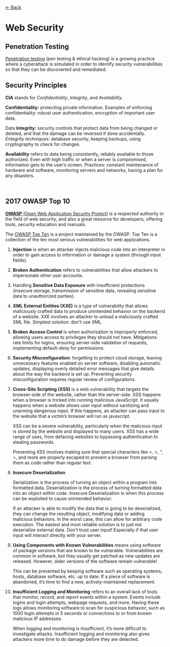 [&larr; Back](./README.md)

# Web Security

## Penetration Testing

[Penetration testing](https://csrc.nist.gov/glossary/term/penetration_testing) (pen testing & ethical hacking) is a growing practice where a cyberattack is simulated in order to identify security vulnerabilities so that they can be discoverted and remediated.

## Security Principles

**CIA** stands for _Confidentiality_, _Integrity_, and _Availability_.

**Confidentiality:** protecting private information. Examples of enforcing confidentiality: robust user authentication, encryption of important user data.

Data **Integrity:** security controls that protect data from being changed or deleted, and that the damage can be reversed if done accidentally. _Entegrity techniques:_ database security, keeping backups, using cryptography to check for changes.

**Availability** refers to data being consistently, reliably available to those authorized. Even with high traffic or when a server is compromised, information gets to the user’s screen. Practices: constant maintenance of hardware and software, monitoring servers and networks, having a plan for any disasters.

<br>

## 2017 OWASP Top 10

[**OWASP** (Open Web Application Security Project)](https://owasp.org/) is a respected authority in the field of web security, and also a great resource for developers, offering tools, security education and manuals.

The [OWASP Top Ten](https://owasp.org/www-project-top-ten/) is a project maintained by the OWASP. Top Ten is a collection of the ten most serious vulnerabilities for web applications.

1. **Injection** is when an attacker injects malicious code into an interpreter in order to gain access to information or damage a system (through input fields).

2. **Broken Authentication** refers to vulnerabilities that allow attackers to impersonate other user accounts.

3. Handling **Sensitive Data Exposure** with insufficient protections (insecure storage, transmission of sensitive data, revealing sensitive data to unauthorized parties).

4. **XML External Entities (XXE)** is a type of vulnerability that allows maliciously crafted data to produce unintended behavior on the backend of a website. XXE involves an attacker to unload a maliciously crafted XML file. Simplest solution: don't use XML.

5. **Broken Access Control** is when authorization is improperly enforced, allowing users access to privileges they should not have. Mitigations: rate limits for logins, ensuring server-side validation of requests, implementing default-deny for permissions.

6. **Security Misconfiguration:** forgetting to protect cloud storage, leaving unnecessary features enabled on server software, disabling automatic updates, displaying overly detailed error messages that give details about the way the backend is set up. Preventing security misconfiguration requires regular review of configurations.

7. **Cross-Site Scripting (XSS)** is a web vulnerability that targets the browser-side of the website, rather than the server-side. XSS happens when a browser is tricked into running malicious JavaScript. It usually happens when a website allows user input without sanitizing and unarming dangerous input. If this happens, an attacker can pass input to the website that a victim’s browser will run as javascript.

   XSS can be a severe vulnerability, particularly when the malicious input is stored by the website and displayed to many users. XSS has a wide range of uses, from defacing websites to bypassing authentication to stealing passwords.

   Preventing XSS involves making sure that special characters like <, >, ", =, and more are properly escaped to prevent a browser from parsing them as code rather than regular text.

8. **Insecure Deserialization**

   Serialization is the process of turning an object within a program into formatted data. Deserialization is the process of turning formatted data into an object within code. Insecure Deserialization is when this process can be exploited to cause unintended behavior.

   If an attacker is able to modify the data that is going to be deserialized, they can change the resulting object, modifying data or adding malicious behaviors. In the worst case, this can allow for arbitrary code execution. The easiest and most reliable solution is to just not deserialize external data. Don't trust user input! Especially if that user input will interact directly with your server.

9. **Using Components with Known Vulnerabilities** means using software of package versions that are known to be vulnerable. Vulnerabilities are common in software, but they usually get patched as new updates are released. However, older versions of the software remain vulnerable!

   This can be prevented by keeping software such as operating systems, hosts, database software, etc. up to date. If a piece of software is abandoned, it’s time to find a new, actively-maintained replacement.

10. **Insufficient Logging and Monitoring** refers to an overall lack of tools that monitor, record, and report events within a system. Events include logins and login attempts, webpage requests, and more. Having these logs allows monitoring software to scan for suspicious behavior, such as 1000 login attempts in 5 seconds or connections to or from known malicious IP addresses.

    When logging and monitoring is insufficient, it’s more difficult to investigate attacks. Insufficient logging and monitoring also gives attackers more time to do damage before they are detected.
